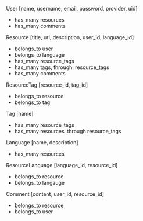 User [name, username, email, password, provider, uid]
- has_many resources
- has_many comments

Resource [title, url, description, user_id, language_id]
- belongs_to user
- belongs_to language
- has_many resource_tags
- has_many tags, through: resource_tags
- has_many comments

ResourceTag [resource_id, tag_id]
- belongs_to resource
- belongs_to tag

Tag [name]
- has_many resource_tags
- has_many resources, through resource_tags

Language [name, description]
- has_many resources

ResourceLanguage [language_id, resource_id]
- belongs_to resource
- belongs_to langauge

Comment [content, user_id, resource_id]
- belongs_to resource
- belongs_to user
